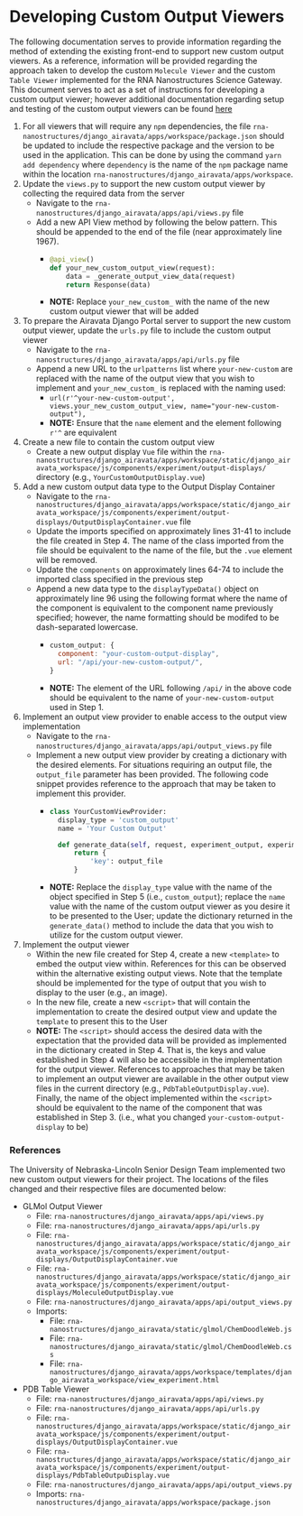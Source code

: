 # Developing Custom Output Viewers
The following documentation serves to provide information regarding the method of extending the existing front-end to support new custom output viewers. As a reference, information will be provided regarding the approach taken to develop the custom `Molecule Viewer` and the custom `Table Viewer` implemented for the RNA Nanostructures Science Gateway. This document serves to act as a set of instructions for developing a custom output viewer; however additional documentation regarding setup and testing of the custom output viewers can be found [here](https://github.com/cseseniordesign/rna-nanostructures/blob/master/docs/dev/custom_output_view_provider.md)

1. For all viewers that will require any `npm` dependencies, the file `rna-nanostructures/django_airavata/apps/workspace/package.json` should be updated to include the respective package and the version to be used in the application. This can be done by using the command `yarn add dependency` where `dependency` is the name of the `npm` package name within the location `rna-nanostructures/django_airavata/apps/workspace`.
2. Update the `views.py` to support the new custom output viewer by collecting the required data from the server
    * Navigate to the `rna-nanostructures/django_airavata/apps/api/views.py` file
    * Add a new API View method by following the below pattern. This should be appended to the end of the file (near approximately line 1967).
        * ```python
          @api_view()
          def your_new_custom_output_view(request):
              data = _generate_output_view_data(request)
              return Response(data)
          ```
        * **NOTE:** Replace `your_new_custom_` with the name of the new custom output viewer that will be added
3. To prepare the Airavata Django Portal server to support the new custom output viewer, update the `urls.py` file to include the custom output viewer
    * Navigate to the `rna-nanostructures/django_airavata/apps/api/urls.py` file
    * Append a new URL to the `urlpatterns` list where `your-new-custom` are replaced with the name of the output view that you wish to implement and `your_new_custom_` is replaced with the naming used:
        * `url(r'^your-new-custom-output', views.your_new_custom_output_view, name="your-new-custom-output"),`
        * **NOTE:** Ensure that the `name` element and the element following `r'^` are equivalent
4. Create a new file to contain the custom output view
    * Create a new output display `Vue` file within the `rna-nanostructures/django_airavata/apps/workspace/static/django_airavata_workspace/js/components/experiment/output-displays/` directory (e.g., `YourCustomOutputDisplay.vue`)
5. Add a new custom output data type to the Output Display Container
    * Navigate to the `rna-nanostructures/django_airavata/apps/workspace/static/django_airavata_workspace/js/components/experiment/output-displays/OutputDisplayContainer.vue` file
    * Update the imports specified on approximately lines 31-41 to include the file created in Step 4. The name of the class imported from the file should be equivalent to the name of the file, but the `.vue` element will be removed.
    * Update the `components` on approximately lines 64-74 to include the imported class specified in the previous step
    * Append a new data type to the `displayTypeData()` object on approximately line 96 using the following format where the name of the component is equivalent to the component name previously specified; however, the name formatting should be modifed to be dash-separated lowercase.
        * ```javascript
          custom_output: {
            component: "your-custom-output-display",
            url: "/api/your-new-custom-output/",
          }
        * **NOTE:** The element of the URL following `/api/` in the above code should be equivalent to the name of `your-new-custom-output` used in Step 1.
6. Implement an output view provider to enable access to the output view implementation
    * Navigate to the `rna-nanostructures/django_airavata/apps/api/output_views.py` file
    * Implement a new output view provider by creating a dictionary with the desired elements. For situations requiring an output file, the `output_file` parameter has been provided. The following code snippet provides reference to the approach that may be taken to implement this provider.
        * ```python
          class YourCustomViewProvider:
            display_type = 'custom_output'
            name = 'Your Custom Output'

            def generate_data(self, request, experiment_output, experiment, output_file=None, **kwargs):
                return {
                    'key': output_file
                }
        * **NOTE:** Replace the `display_type` value with the name of the object specified in Step 5 (i.e., `custom_output`); replace the `name` value with the name of the custom output viewer as you desire it to be presented to the User; update the dictionary returned in the `generate_data()` method to include the data that you wish to utilize for the custom output viewer.
7. Implement the output viewer
    * Within the new file created for Step 4, create a new `<template>` to embed the output view within. References for this can be observed within the alternative existing output views. Note that the template should be implemented for the type of output that you wish to display to the user (e.g., an image).
    * In the new file, create a new `<script>` that will contain the implementation to create the desired output view and update the `template` to present this to the User
    * **NOTE:** The `<script>` should access the desired data with the expectation that the provided data will be provided as implemented in the dictionary created in Step 4. That is, the keys and value established in Step 4 will also be accessible in the implementation for the output viewer. References to approaches that may be taken to implement an output viewer are available in the other output view files in the current directory (e.g., `PdbTableOutputDisplay.vue`). Finally, the name of the object implemented within the `<script>` should be equivalent to the name of the component that was established in Step 3. (i.e., what you changed `your-custom-output-display` to be)

### References
The University of Nebraska-Lincoln Senior Design Team implemented two new custom output viewers for their project. The locations of the files changed and their respective files are documented below:
* GLMol Output Viewer
    * File: `rna-nanostructures/django_airavata/apps/api/views.py`
    * File: `rna-nanostructures/django_airavata/apps/api/urls.py` 
    * File: `rna-nanostructures/django_airavata/apps/workspace/static/django_airavata_workspace/js/components/experiment/output-displays/OutputDisplayContainer.vue` 
    * File: `rna-nanostructures/django_airavata/apps/workspace/static/django_airavata_workspace/js/components/experiment/output-displays/MoleculeOutputDisplay.vue`
    * File: `rna-nanostructures/django_airavata/apps/api/output_views.py`
    * Imports: 
        * File: `rna-nanostructures/django_airavata/static/glmol/ChemDoodleWeb.js`
        * File: `rna-nanostructures/django_airavata/static/glmol/ChemDoodleWeb.css`
        * File: `rna-nanostructures/django_airavata/apps/workspace/templates/django_airavata_workspace/view_experiment.html`
* PDB Table Viewer
    * File: `rna-nanostructures/django_airavata/apps/api/views.py`
    * File: `rna-nanostructures/django_airavata/apps/api/urls.py` 
    * File: `rna-nanostructures/django_airavata/apps/workspace/static/django_airavata_workspace/js/components/experiment/output-displays/OutputDisplayContainer.vue` 
    * File: `rna-nanostructures/django_airavata/apps/workspace/static/django_airavata_workspace/js/components/experiment/output-displays/PdbTableOutpuDisplay.vue`
    * File: `rna-nanostructures/django_airavata/apps/api/output_views.py`
    * Imports: `rna-nanostructures/django_airavata/apps/workspace/package.json`